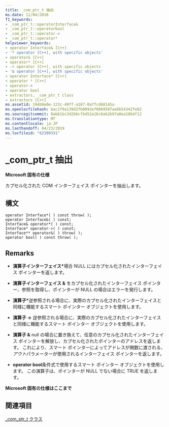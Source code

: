 ```yaml
---
title: _com_ptr_t 抽出
ms.date: 11/04/2016
f1_keywords:
- _com_ptr_t::operatorInterface&
- _com_ptr_t::operatorbool
- _com_ptr_t::operator->
- _com_ptr_t::operator*
helpviewer_keywords:
- operator Interface& [C++]
- '* operator [C++], with specific objects'
- operator& [C++]
- operator* [C++]
- -> operator [C++], with specific objects
- '& operator [C++], with specific objects'
- operator Interface* [C++]
- operator * [C++]
- operator->
- operator bool
- extractors, _com_ptr_t class
- extractors [C++]
ms.assetid: 194b9e0e-123c-49ff-a187-0a7fcd68145a
ms.openlocfilehash: bac1f9a139d2fb0092ef0869587ae8b54342fe82
ms.sourcegitcommit: 0ab61bc3d2b6cfbd52a16c6ab2b97a8ea1864f12
ms.translationtype: MT
ms.contentlocale: ja-JP
ms.lasthandoff: 04/23/2019
ms.locfileid: "62399331"
---
```

# <a name="comptrt-extractors"></a>_com_ptr_t 抽出

**Microsoft 固有の仕様**

カプセル化された COM インターフェイス ポインターを抽出します。

## <a name="syntax"></a>構文

```
operator Interface*( ) const throw( );
operator Interface&( ) const;
Interface& operator*( ) const;
Interface* operator->( ) const;
Interface** operator&( ) throw( );
operator bool( ) const throw( );
```

## <a name="remarks"></a>Remarks

- **演算子インターフェイス**<strong>\*</strong>場合 NULL にはカプセル化されたインターフェイス ポインターを返します。

- **演算子インターフェイス &** をカプセル化されたインターフェイス ポインター、参照を取得し、ポインターが NULL の場合はエラーを発行します。

- **演算子**<strong>\*</strong>逆参照される場合に、実際のカプセル化されたインターフェイスと同様に機能するスマート ポインター オブジェクトを使用します。

- **演算子 ->** 逆参照される場合に、実際のカプセル化されたインターフェイスと同様に機能するスマート ポインター オブジェクトを使用します。

- **演算子 &** null の場合に置き換えて、任意のカプセル化されたインターフェイス ポインターを解放し、カプセル化されたポインターのアドレスを返します。 これにより、スマート ポインターによってアドレスが関数に渡される、*アウト*パラメーターが使用されるインターフェイス ポインターを返します。

- **operator bool**条件式で使用するスマート ポインター オブジェクトを使用します。 この演算子は、ポインターが NULL でない場合に TRUE を返します。

**Microsoft 固有の仕様はここまで**

## <a name="see-also"></a>関連項目

[_com_ptr_t クラス](../cpp/com-ptr-t-class.md)